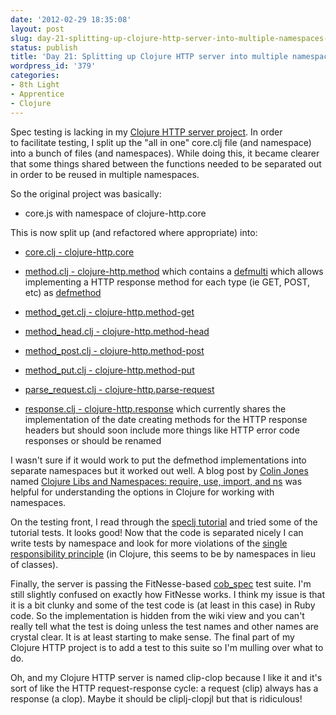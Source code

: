 ```yaml
---
date: '2012-02-29 18:35:08'
layout: post
slug: day-21-splitting-up-clojure-http-server-into-multiple-namespaces-put-etc
status: publish
title: 'Day 21: Splitting up Clojure HTTP server into multiple namespaces, PUT, etc'
wordpress_id: '379'
categories:
- 8th Light
- Apprentice
- Clojure
---
```


Spec testing is lacking in my [Clojure HTTP server project](https://github.com/cymen/clojure-http). In order to facilitate testing, I split up the "all in one" core.clj file (and namespace) into a bunch of files (and namespaces). While doing this, it became clearer that some things shared between the functions needed to be separated out in order to be reused in multiple namespaces.

So the original project was basically:



	
  * core.js with namespace of clojure-http.core


This is now split up (and refactored where appropriate) into:

	
  * [core.clj - clojure-http.core](https://github.com/cymen/clojure-http/blob/master/src/clojure_http/core.clj)

	
  * [method.clj - clojure-http.method](https://github.com/cymen/clojure-http/blob/master/src/clojure_http/method.clj) which contains a [defmulti](http://clojuredocs.org/clojure_core/clojure.core/defmulti) which allows implementing a HTTP response method for each type (ie GET, POST, etc) as [defmethod](http://clojuredocs.org/clojure_core/clojure.core/defmethod)

	
  * [method_get.clj - clojure-http.method-get](https://github.com/cymen/clojure-http/blob/master/src/clojure_http/method_get.clj)

	
  * [method_head.clj - clojure-http.method-head](https://github.com/cymen/clojure-http/blob/master/src/clojure_http/method_head.clj)

	
  * [method_post.clj - clojure-http.method-post](https://github.com/cymen/clojure-http/blob/master/src/clojure_http/method_post.clj)

	
  * [method_put.clj - clojure-http.method-put](https://github.com/cymen/clojure-http/blob/master/src/clojure_http/method_put.clj)

	
  * [parse_request.clj - clojure-http.parse-request](https://github.com/cymen/clojure-http/blob/master/src/clojure_http/parse_request.clj)

	
  * [response.clj - clojure-http.response](https://github.com/cymen/clojure-http/blob/master/src/clojure_http/response.clj) which currently shares the implementation of the date creating methods for the HTTP response headers but should soon include more things like HTTP error code responses or should be renamed


I wasn't sure if it would work to put the defmethod implementations into separate namespaces but it worked out well. A blog post by [Colin Jones](http://www.8thlight.com/our-team/colin-jones) named [Clojure Libs and Namespaces: require, use, import, and ns](http://blog.8thlight.com/colin-jones/2010/12/05/clojure-libs-and-namespaces-require-use-import-and-ns.html) was helpful for understanding the options in Clojure for working with namespaces.

On the testing front, I read through the [speclj tutorial](http://speclj.com/tutorial) and tried some of the tutorial tests. It looks good! Now that the code is separated nicely I can write tests by namespace and look for more violations of the [single responsibility principle](http://www.objectmentor.com/resources/articles/srp.pdf) (in Clojure, this seems to be by namespaces in lieu of classes).

Finally, the server is passing the FitNesse-based [cob_spec](https://github.com/8thlight/cob_spec) test suite. I'm still slightly confused on exactly how FitNesse works. I think my issue is that it is a bit clunky and some of the test code is (at least in this case) in Ruby code. So the implementation is hidden from the wiki view and you can't really tell what the test is doing unless the test names and other names are crystal clear. It is at least starting to make sense. The final part of my Clojure HTTP project is to add a test to this suite so I'm mulling over what to do.

Oh, and my Clojure HTTP server is named clip-clop because I like it and it's sort of like the HTTP request-response cycle: a request (clip) always has a response (a clop). Maybe it should be cliplj-clopjl but that is ridiculous!
